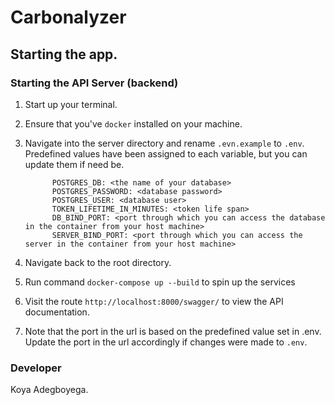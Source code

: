 # Carbonalyzer

## Starting the app.

### Starting the API Server (backend)
1. Start up your terminal.
2. Ensure that you've `docker` installed on your machine.
3. Navigate into the server directory and rename `.evn.example` to `.env`. Predefined values have been assigned to each variable, but you can update them if need be.

             POSTGRES_DB: <the name of your database>
             POSTGRES_PASSWORD: <database password>
             POSTGRES_USER: <database user>
             TOKEN_LIFETIME_IN_MINUTES: <token life span>
             DB_BIND_PORT: <port through which you can access the database in the container from your host machine>
             SERVER_BIND_PORT: <port through which you can access the server in the container from your host machine>
   
4. Navigate back to the root directory.
5. Run command `docker-compose up --build` to spin up the services
6. Visit the route `http://localhost:8000/swagger/` to view the API documentation. 
7. Note that the port in the url is based on the predefined value set in .env. Update the port in the url accordingly if changes were made to `.env`.

### Developer
Koya Adegboyega.